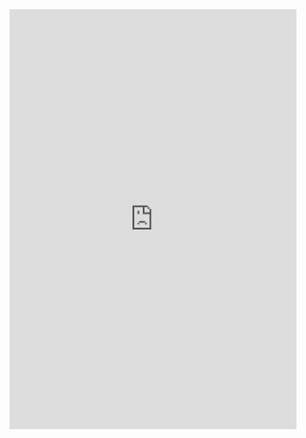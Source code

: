 



<iframe width="100%" height="736" src="https://www.youtube.com/embed/jt9mM1jw7PE" title="C-walk - In Paris" frameborder="0" allow="accelerometer; autoplay; clipboard-write; encrypted-media; gyroscope; picture-in-picture; web-share" allowfullscreen></iframe>
